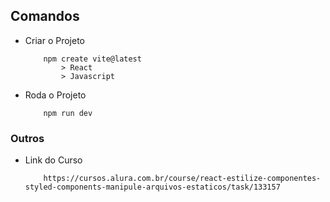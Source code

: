 ## Comandos
 * Criar o Projeto
    ````
        npm create vite@latest
            > React
            > Javascript
    ````
 * Roda o Projeto
    ````
        npm run dev
    ````
### Outros
 * Link do Curso
    ````
        https://cursos.alura.com.br/course/react-estilize-componentes-styled-components-manipule-arquivos-estaticos/task/133157
    ````